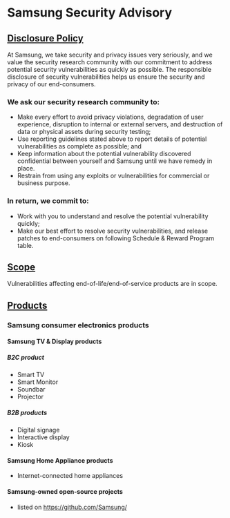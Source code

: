 # Samsung Security Advisory


## [Disclosure Policy](DISCLOSURE.md)

At Samsung, we take security and privacy issues very seriously, and we value the security research community with our commitment to address potential security vulnerabilities as quickly as possible. The responsible disclosure of security vulnerabilities helps us ensure the security and privacy of our end-consumers.

### We ask our security research community to:
* Make every effort to avoid privacy violations, degradation of user experience, disruption to internal or external servers, and destruction of data or physical assets during security testing;
* Use reporting guidelines stated above to report details of potential vulnerabilities as complete as possible; and
* Keep information about the potential vulnerability discovered confidential between yourself and Samsung until we have remedy in place.
* Restrain from using any exploits or vulnerabilities for commercial or business purpose.

### In return, we commit to:
* Work with you to understand and resolve the potential vulnerability quickly;
* Make our best effort to resolve security vulnerabilities, and release patches to end-consumers on following Schedule & Reward Program table.


## [Scope](SCOPE.md)
Vulnerabilities affecting end-of-life/end-of-service products are in scope.


## [Products](PRODUCT.md)

### Samsung consumer electronics products

#### Samsung TV & Display products
##### B2C product
* Smart TV
* Smart Monitor
* Soundbar
* Projector
##### B2B products
* Digital signage
* Interactive display
* Kiosk

#### Samsung Home Appliance products
* Internet-connected home appliances

#### Samsung-owned open-source projects
* listed on https://github.com/Samsung/
